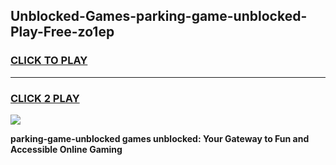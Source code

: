 
## Unblocked-Games-parking-game-unblocked-Play-Free-zo1ep
<h3>
<a href="https://premium76.site?title=parking-game-unblocked&ref=19M">CLICK TO PLAY</a></h3>
<hr>

<h3>
<a href="https://premium76.site?title=parking-game-unblocked&ref=19M">CLICK 2 PLAY</a>
  
</h3>

<a href="https://premium76.site?title=parking-game-unblocked&ref=19M"><img src="https://clearcache.store/games.png"></a>


**parking-game-unblocked games unblocked: Your Gateway to Fun and Accessible Online Gaming**

